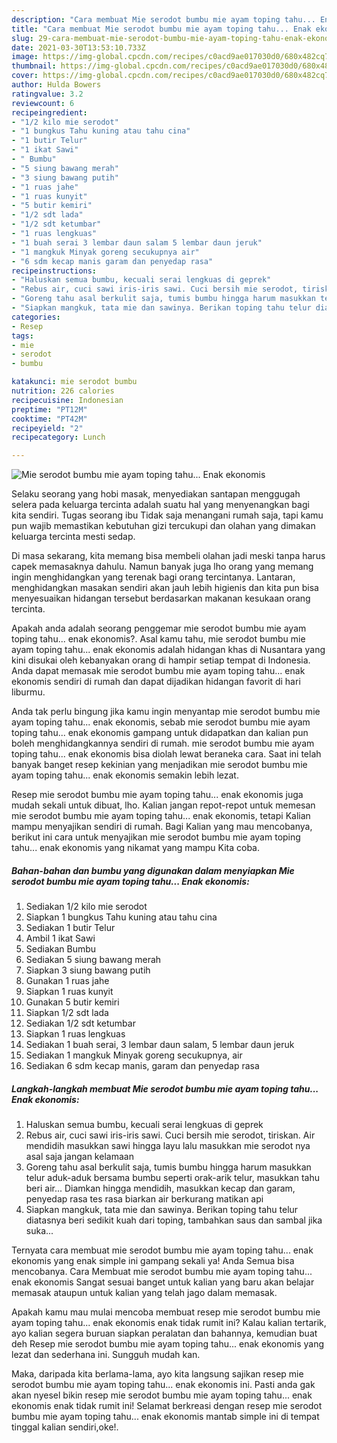 ```yaml
---
description: "Cara membuat Mie serodot bumbu mie ayam toping tahu... Enak ekonomis yang nikmat Untuk Jualan"
title: "Cara membuat Mie serodot bumbu mie ayam toping tahu... Enak ekonomis yang nikmat Untuk Jualan"
slug: 29-cara-membuat-mie-serodot-bumbu-mie-ayam-toping-tahu-enak-ekonomis-yang-nikmat-untuk-jualan
date: 2021-03-30T13:53:10.733Z
image: https://img-global.cpcdn.com/recipes/c0acd9ae017030d0/680x482cq70/mie-serodot-bumbu-mie-ayam-toping-tahu-enak-ekonomis-foto-resep-utama.jpg
thumbnail: https://img-global.cpcdn.com/recipes/c0acd9ae017030d0/680x482cq70/mie-serodot-bumbu-mie-ayam-toping-tahu-enak-ekonomis-foto-resep-utama.jpg
cover: https://img-global.cpcdn.com/recipes/c0acd9ae017030d0/680x482cq70/mie-serodot-bumbu-mie-ayam-toping-tahu-enak-ekonomis-foto-resep-utama.jpg
author: Hulda Bowers
ratingvalue: 3.2
reviewcount: 6
recipeingredient:
- "1/2 kilo mie serodot"
- "1 bungkus Tahu kuning atau tahu cina"
- "1 butir Telur"
- "1 ikat Sawi"
- " Bumbu"
- "5 siung bawang merah"
- "3 siung bawang putih"
- "1 ruas jahe"
- "1 ruas kunyit"
- "5 butir kemiri"
- "1/2 sdt lada"
- "1/2 sdt ketumbar"
- "1 ruas lengkuas"
- "1 buah serai 3 lembar daun salam 5 lembar daun jeruk"
- "1 mangkuk Minyak goreng secukupnya air"
- "6 sdm kecap manis garam dan penyedap rasa"
recipeinstructions:
- "Haluskan semua bumbu, kecuali serai lengkuas di geprek"
- "Rebus air, cuci sawi iris-iris sawi. Cuci bersih mie serodot, tiriskan. Air mendidih masukkan sawi hingga layu lalu masukkan mie serodot nya asal saja jangan kelamaan"
- "Goreng tahu asal berkulit saja, tumis bumbu hingga harum masukkan telur aduk-aduk bersama bumbu seperti orak-arik telur, masukkan tahu beri air... Diamkan hingga mendidih, masukkan kecap dan garam, penyedap rasa tes rasa biarkan air berkurang matikan api"
- "Siapkan mangkuk, tata mie dan sawinya. Berikan toping tahu telur diatasnya beri sedikit kuah dari toping, tambahkan saus dan sambal jika suka..."
categories:
- Resep
tags:
- mie
- serodot
- bumbu

katakunci: mie serodot bumbu 
nutrition: 226 calories
recipecuisine: Indonesian
preptime: "PT12M"
cooktime: "PT42M"
recipeyield: "2"
recipecategory: Lunch

---
```



![Mie serodot bumbu mie ayam toping tahu... Enak ekonomis](https://img-global.cpcdn.com/recipes/c0acd9ae017030d0/680x482cq70/mie-serodot-bumbu-mie-ayam-toping-tahu-enak-ekonomis-foto-resep-utama.jpg)

Selaku seorang yang hobi masak, menyediakan santapan menggugah selera pada keluarga tercinta adalah suatu hal yang menyenangkan bagi kita sendiri. Tugas seorang ibu Tidak saja menangani rumah saja, tapi kamu pun wajib memastikan kebutuhan gizi tercukupi dan olahan yang dimakan keluarga tercinta mesti sedap.

Di masa  sekarang, kita memang bisa membeli olahan jadi meski tanpa harus capek memasaknya dahulu. Namun banyak juga lho orang yang memang ingin menghidangkan yang terenak bagi orang tercintanya. Lantaran, menghidangkan masakan sendiri akan jauh lebih higienis dan kita pun bisa menyesuaikan hidangan tersebut berdasarkan makanan kesukaan orang tercinta. 



Apakah anda adalah seorang penggemar mie serodot bumbu mie ayam toping tahu... enak ekonomis?. Asal kamu tahu, mie serodot bumbu mie ayam toping tahu... enak ekonomis adalah hidangan khas di Nusantara yang kini disukai oleh kebanyakan orang di hampir setiap tempat di Indonesia. Anda dapat memasak mie serodot bumbu mie ayam toping tahu... enak ekonomis sendiri di rumah dan dapat dijadikan hidangan favorit di hari liburmu.

Anda tak perlu bingung jika kamu ingin menyantap mie serodot bumbu mie ayam toping tahu... enak ekonomis, sebab mie serodot bumbu mie ayam toping tahu... enak ekonomis gampang untuk didapatkan dan kalian pun boleh menghidangkannya sendiri di rumah. mie serodot bumbu mie ayam toping tahu... enak ekonomis bisa diolah lewat beraneka cara. Saat ini telah banyak banget resep kekinian yang menjadikan mie serodot bumbu mie ayam toping tahu... enak ekonomis semakin lebih lezat.

Resep mie serodot bumbu mie ayam toping tahu... enak ekonomis juga mudah sekali untuk dibuat, lho. Kalian jangan repot-repot untuk memesan mie serodot bumbu mie ayam toping tahu... enak ekonomis, tetapi Kalian mampu menyajikan sendiri di rumah. Bagi Kalian yang mau mencobanya, berikut ini cara untuk menyajikan mie serodot bumbu mie ayam toping tahu... enak ekonomis yang nikamat yang mampu Kita coba.

<!--inarticleads1-->

##### Bahan-bahan dan bumbu yang digunakan dalam menyiapkan Mie serodot bumbu mie ayam toping tahu... Enak ekonomis:

1. Sediakan 1/2 kilo mie serodot
1. Siapkan 1 bungkus Tahu kuning atau tahu cina
1. Sediakan 1 butir Telur
1. Ambil 1 ikat Sawi
1. Sediakan  Bumbu
1. Sediakan 5 siung bawang merah
1. Siapkan 3 siung bawang putih
1. Gunakan 1 ruas jahe
1. Siapkan 1 ruas kunyit
1. Gunakan 5 butir kemiri
1. Siapkan 1/2 sdt lada
1. Sediakan 1/2 sdt ketumbar
1. Siapkan 1 ruas lengkuas
1. Sediakan 1 buah serai, 3 lembar daun salam, 5 lembar daun jeruk
1. Sediakan 1 mangkuk Minyak goreng secukupnya, air
1. Sediakan 6 sdm kecap manis, garam dan penyedap rasa




<!--inarticleads2-->

##### Langkah-langkah membuat Mie serodot bumbu mie ayam toping tahu... Enak ekonomis:

1. Haluskan semua bumbu, kecuali serai lengkuas di geprek
1. Rebus air, cuci sawi iris-iris sawi. Cuci bersih mie serodot, tiriskan. Air mendidih masukkan sawi hingga layu lalu masukkan mie serodot nya asal saja jangan kelamaan
1. Goreng tahu asal berkulit saja, tumis bumbu hingga harum masukkan telur aduk-aduk bersama bumbu seperti orak-arik telur, masukkan tahu beri air... Diamkan hingga mendidih, masukkan kecap dan garam, penyedap rasa tes rasa biarkan air berkurang matikan api
1. Siapkan mangkuk, tata mie dan sawinya. Berikan toping tahu telur diatasnya beri sedikit kuah dari toping, tambahkan saus dan sambal jika suka...




Ternyata cara membuat mie serodot bumbu mie ayam toping tahu... enak ekonomis yang enak simple ini gampang sekali ya! Anda Semua bisa mencobanya. Cara Membuat mie serodot bumbu mie ayam toping tahu... enak ekonomis Sangat sesuai banget untuk kalian yang baru akan belajar memasak ataupun untuk kalian yang telah jago dalam memasak.

Apakah kamu mau mulai mencoba membuat resep mie serodot bumbu mie ayam toping tahu... enak ekonomis enak tidak rumit ini? Kalau kalian tertarik, ayo kalian segera buruan siapkan peralatan dan bahannya, kemudian buat deh Resep mie serodot bumbu mie ayam toping tahu... enak ekonomis yang lezat dan sederhana ini. Sungguh mudah kan. 

Maka, daripada kita berlama-lama, ayo kita langsung sajikan resep mie serodot bumbu mie ayam toping tahu... enak ekonomis ini. Pasti anda gak akan nyesel bikin resep mie serodot bumbu mie ayam toping tahu... enak ekonomis enak tidak rumit ini! Selamat berkreasi dengan resep mie serodot bumbu mie ayam toping tahu... enak ekonomis mantab simple ini di tempat tinggal kalian sendiri,oke!.

